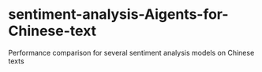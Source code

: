 # sentiment-analysis-Aigents-for-Chinese-text
Performance comparison for several sentiment analysis models on Chinese texts
